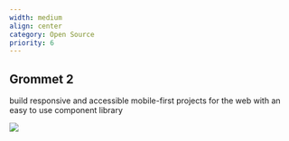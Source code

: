 ```yaml
---
width: medium
align: center
category: Open Source
priority: 6
---
```

## Grommet 2

build responsive and accessible mobile-first projects for the web with an easy to use component library

![](/img/monster.png)